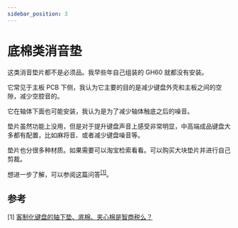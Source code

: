 ```yaml
---
sidebar_position: 3
---
```


# 底棉类消音垫

这类消音垫片都不是必须品。我早些年自己组装的 GH60 就都没有安装。

它常见于主板 PCB 下侧，我认为它主要的目的是减少键盘外壳和主板之间的空隙，减少空腔音的。

它在轴体下面也可能安装，我认为是为了减少轴体触底之后的噪音。

垫片虽然功能上没用，但是对于提升键盘声音上感受非常明显，中高端成品键盘大多都有配置，比如麻将音、或者减少键盘噪音等。

垫片也分很多种材质。如果需要可以淘宝检索看看。可以购买大块垫片并进行自己剪裁。

想进一步了解，可以参阅这篇问答<sup>[[1]](#参考)</sup>。

## 参考

[1]&nbsp;[客制化键盘的轴下垫、底棉、夹心棉是智商税么？](https://www.zhihu.com/question/490989249)
